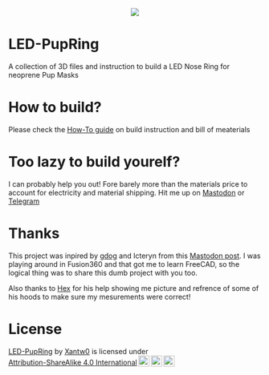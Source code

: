 <p align="center"> 
<img src="images/header.gif"> 
</p>

# LED-PupRing
A collection of 3D files and instruction to build a LED Nose Ring for neoprene Pup Masks

# How to build?
Please check the [How-To guide](HOWTO.md) on build instruction and bill of meaterials

# Too lazy to build yourelf?
I can probably help you out! Fore barely more than the materials price to account for electricity and material shipping. Hit me up on [Mastodon](https://rubber.social/@Xantw0) or [Telegram](https://t.me/Xantw0)

# Thanks
This project was inpired by [gdog](https://woof.group/@gdog) and Icteryn from this [Mastodon post](https://woof.group/@gdog/111154452751612377). I was playing around in Fusion360 and that got me to learn FreeCAD, so the logical thing was to share this dumb project with you too.

Also thanks to [Hex](https://rubber.social/@puphex) for his help showing me picture and refrence of some of his hoods to make sure my mesurements were correct!

# License
  <p xmlns:cc="http://creativecommons.org/ns#" xmlns:dct="http://purl.org/dc/terms/"><a property="dct:title" rel="cc:attributionURL" href="https://github.com/Xantw0/LED-PupRing">LED-PupRing</a> by <a rel="cc:attributionURL dct:creator" property="cc:attributionName" href="https://xantw0.link">Xantw0</a> is licensed under <a href="http://creativecommons.org/licenses/by-sa/4.0/?ref=chooser-v1" target="_blank" rel="license noopener noreferrer" style="display:inline-block;">Attribution-ShareAlike 4.0 International<img style="height:22px!important;margin-left:3px;vertical-align:text-bottom;" src="https://mirrors.creativecommons.org/presskit/icons/cc.svg?ref=chooser-v1"><img style="height:22px!important;margin-left:3px;vertical-align:text-bottom;" src="https://mirrors.creativecommons.org/presskit/icons/by.svg?ref=chooser-v1"><img style="height:22px!important;margin-left:3px;vertical-align:text-bottom;" src="https://mirrors.creativecommons.org/presskit/icons/sa.svg?ref=chooser-v1"></a></p> 